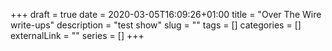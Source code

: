 +++
draft = true
date = 2020-03-05T16:09:26+01:00
title = "Over The Wire write-ups"
description = "test show"
slug = ""
tags = []
categories = []
externalLink = ""
series = []
+++

